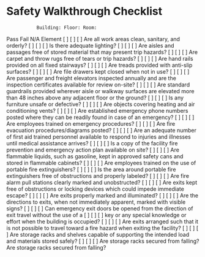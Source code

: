 # Safety Walkthrough Checklist
               Building: Floor: Room:
Pass Fail N/A  Element
[ ]  [ ]  [ ]  Are all work areas clean, sanitary, and orderly?
[ ]  [ ]  [ ]  Is there adequate lighting?
[ ]  [ ]  [ ]  Are aisles and passages free of stored material that may present trip hazards?
[ ]  [ ]  [ ]  Are carpet and throw rugs free of tears or trip hazards?
[ ]  [ ]  [ ]  Are hand rails provided on all fixed stairways?
[ ]  [ ]  [ ]  Are treads provided with anti-slip surfaces?
[ ]  [ ]  [ ]  Are file drawers kept closed when not in use?
[ ]  [ ]  [ ]  Are passenger and freight elevators inspected annually and are the inspection certificates available for review on-site?
[ ]  [ ]  [ ]  Are standard guardrails provided wherever aisle or walkway surfaces are elevated more than 48 inches above any adjacent floor or the ground?
[ ]  [ ]  [ ]  Is any furniture unsafe or defective?
[ ]  [ ]  [ ]  Are objects covering heating and air conditioning vents?
[ ]  [ ]  [ ]  Are established emergency phone numbers posted where they can be readily found in case of an emergency?
[ ]  [ ]  [ ]  Are employees trained on emergency procedures?
[ ]  [ ]  [ ]  Are fire evacuation procedures/diagrams posted?
[ ]  [ ]  [ ]  Are an adequate number of first aid trained personnel available to respond to injuries and illnesses until medical assistance arrives?
[ ]  [ ]  [ ]  Is a copy of the facility fire prevention and emergency action plan available on site?
[ ]  [ ]  [ ]  Are flammable liquids, such as gasoline, kept in approved safety cans and stored in flammable cabinets?
[ ]  [ ]  [ ]  Are employees trained on the use of portable fire extinguishers?
[ ]  [ ]  [ ]  Is the area around portable fire extinguishers free of obstructions and properly labeled?
[ ]  [ ]  [ ]  Are fire alarm pull stations clearly marked and unobstructed?
[ ]  [ ]  [ ]  Are exits kept free of obstructions or locking devices which could impede immediate escape?
[ ]  [ ]  [ ]  Are exits properly marked and illuminated?
[ ]  [ ]  [ ]  Are the directions to exits, when not immediately apparent, marked with visible signs?
[ ]  [ ]  [ ]  Can emergency exit doors be opened from the direction of exit travel without the use of a
[ ]  [ ]  [ ]  key or any special knowledge or effort when the building is occupied?
[ ]  [ ]  [ ]  Are exits arranged such that it is not possible to travel toward a fire hazard when exiting the facility?
[ ]  [ ]  [ ]  Are storage racks and shelves capable of supporting the intended load and materials stored safely?
[ ]  [ ]  [ ]  Are storage racks secured from falling?Are storage racks secured from falling?
